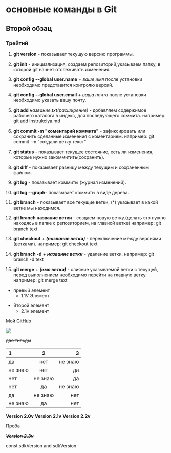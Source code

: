 # основные команды в Git 
## Второй обзац 
### Трейтий 

1. **git version** - показывает текущую версию программы.

2. __git init__ - инициализация, создаем репозиторий,указываем папку, в которой git начнет отслеживать изменения.

3. __git config --global user.name__ + *ваше имя* после установки необходимо представится контролю версий.

4. **git config --global user.email** + *ваша почта* после установки необходимо указать вашу почту.

5. **git add** *название.txt(расширение)* - добавляем содержимое рабочего каталога в индекс, для последующего коммита. например: git add instrukciya.md

6. **git commit -m "коментарий коммита"** - зафиксировать или сохранить сделанные изменения с коментарием. например: git commit -m "создали ветку текст"

7. **git status** - показывает текущее состояние, есть ли изменения, которые нужно закоммитить(сохранить).

8. **git diff** - показывает разницу между текущим и сохраненным файлом.

9. **git log** - показывает коммиты (журнал изменений).

10. **git log --graph-** показывает коммиты в виде дерева.

11. **git branch** - показывает все текущие ветки, (*) указывает в какой ветке мы находимся.

12. **git branch название ветки** - создаем новую ветку.(делать это нужно находясь в папке с репозиторием, на главной ветке) например: git branch text

13. **git checkout** + ***(название ветки)*** - переключение между версиями (ветками). например: git checkout text

14. **git branch -d** + ***название ветки*** - удаление ветки. например: git branch -d text

15. **git merge** + ***(имя ветки)*** - слияние указываемой ветки с текущей, перед выполнением необходимо перейти на главную ветку. например: git merge text

+ превый элемент
  + 1.1V Элемент
- Второй элемент
  - 2.1v элемент
   
[Мой GitHub](https://github.com/DanilKobets/test-2/tree/Work "Если интересно")

![](https://habrastorage.org/getpro/habr/upload_files/574/bb2/a87/574bb2a8719a01dad2f63e803f550a66.png)

~~две тильды~~

1|2|3
:---|:---:|---:
да|нет|не знаю
не знаю|нет|да
нет|не знаю|да
нет|да|не знаю
да|не знаю|нет
не знаю|да|нет

**Version 2.0v**
**Version 2.1v**
**Version 2.2v**


Проба



~~***Version 2.3v***~~


const
sdkVersion
and
  sdkVersion